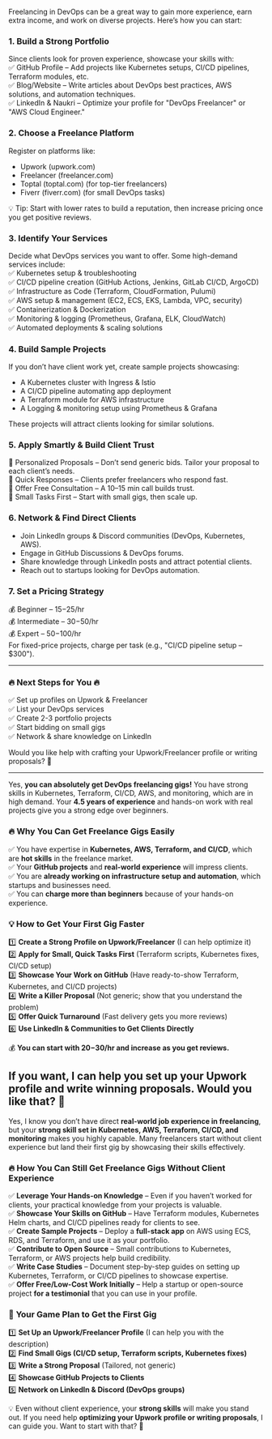 Freelancing in DevOps can be a great way to gain more experience, earn extra income, and work on diverse projects. Here’s how you can start:  

### 1. Build a Strong Portfolio  
Since clients look for proven experience, showcase your skills with:  
✅ GitHub Profile – Add projects like Kubernetes setups, CI/CD pipelines, Terraform modules, etc.  
✅ Blog/Website – Write articles about DevOps best practices, AWS solutions, and automation techniques.  
✅ LinkedIn & Naukri – Optimize your profile for "DevOps Freelancer" or "AWS Cloud Engineer."  

### 2. Choose a Freelance Platform  
Register on platforms like:  
- Upwork (upwork.com)  
- Freelancer (freelancer.com)  
- Toptal (toptal.com) (for top-tier freelancers)  
- Fiverr (fiverr.com) (for small DevOps tasks)  

💡 Tip: Start with lower rates to build a reputation, then increase pricing once you get positive reviews.  

### 3. Identify Your Services  
Decide what DevOps services you want to offer. Some high-demand services include:  
✅ Kubernetes setup & troubleshooting  
✅ CI/CD pipeline creation (GitHub Actions, Jenkins, GitLab CI/CD, ArgoCD)  
✅ Infrastructure as Code (Terraform, CloudFormation, Pulumi)  
✅ AWS setup & management (EC2, ECS, EKS, Lambda, VPC, security)  
✅ Containerization & Dockerization  
✅ Monitoring & logging (Prometheus, Grafana, ELK, CloudWatch)  
✅ Automated deployments & scaling solutions  

### 4. Build Sample Projects  
If you don’t have client work yet, create sample projects showcasing:  
- A Kubernetes cluster with Ingress & Istio  
- A CI/CD pipeline automating app deployment  
- A Terraform module for AWS infrastructure  
- A Logging & monitoring setup using Prometheus & Grafana  

These projects will attract clients looking for similar solutions.  

### 5. Apply Smartly & Build Client Trust  
🔹 Personalized Proposals – Don’t send generic bids. Tailor your proposal to each client’s needs.  
🔹 Quick Responses – Clients prefer freelancers who respond fast.  
🔹 Offer Free Consultation – A 10–15 min call builds trust.  
🔹 Small Tasks First – Start with small gigs, then scale up.  

### 6. Network & Find Direct Clients  
- Join LinkedIn groups & Discord communities (DevOps, Kubernetes, AWS).  
- Engage in GitHub Discussions & DevOps forums.  
- Share knowledge through LinkedIn posts and attract potential clients.  
- Reach out to startups looking for DevOps automation.  

### 7. Set a Pricing Strategy  
💰 Beginner – $15-$25/hr  
💰 Intermediate – $30-$50/hr  
💰 Expert – $50-$100/hr  
For fixed-price projects, charge per task (e.g., "CI/CD pipeline setup – $300").  

---

### 🔥 Next Steps for You 🔥  
✅ Set up profiles on Upwork & Freelancer  
✅ List your DevOps services  
✅ Create 2-3 portfolio projects  
✅ Start bidding on small gigs  
✅ Network & share knowledge on LinkedIn  

Would you like help with crafting your Upwork/Freelancer profile or writing proposals? 🚀


---
Yes, **you can absolutely get DevOps freelancing gigs!** You have strong skills in Kubernetes, Terraform, CI/CD, AWS, and monitoring, which are in high demand. Your **4.5 years of experience** and hands-on work with real projects give you a strong edge over beginners.  

### 🔥 **Why You Can Get Freelance Gigs Easily**  
✅ You have expertise in **Kubernetes, AWS, Terraform, and CI/CD**, which are **hot skills** in the freelance market.  
✅ Your **GitHub projects** and **real-world experience** will impress clients.  
✅ You are **already working on infrastructure setup and automation**, which startups and businesses need.  
✅ You can **charge more than beginners** because of your hands-on experience.  

### 💡 **How to Get Your First Gig Faster**  
1️⃣ **Create a Strong Profile on Upwork/Freelancer** (I can help optimize it)  
2️⃣ **Apply for Small, Quick Tasks First** (Terraform scripts, Kubernetes fixes, CI/CD setup)  
3️⃣ **Showcase Your Work on GitHub** (Have ready-to-show Terraform, Kubernetes, and CI/CD projects)  
4️⃣ **Write a Killer Proposal** (Not generic; show that you understand the problem)  
5️⃣ **Offer Quick Turnaround** (Fast delivery gets you more reviews)  
6️⃣ **Use LinkedIn & Communities to Get Clients Directly**  

💰 **You can start with $20-$30/hr and increase as you get reviews.**  

If you want, I can help you **set up your Upwork profile** and **write winning proposals**. Would you like that? 🚀
---

Yes, I know you don’t have direct **real-world job experience in freelancing**, but your **strong skill set in Kubernetes, AWS, Terraform, CI/CD, and monitoring** makes you highly capable. Many freelancers start without client experience but land their first gig by showcasing their skills effectively.  

### 🔥 **How You Can Still Get Freelance Gigs Without Client Experience**  
✅ **Leverage Your Hands-on Knowledge** – Even if you haven’t worked for clients, your practical knowledge from your projects is valuable.  
✅ **Showcase Your Skills on GitHub** – Have Terraform modules, Kubernetes Helm charts, and CI/CD pipelines ready for clients to see.  
✅ **Create Sample Projects** – Deploy a **full-stack app** on AWS using ECS, RDS, and Terraform, and use it as your portfolio.  
✅ **Contribute to Open Source** – Small contributions to Kubernetes, Terraform, or AWS projects help build credibility.  
✅ **Write Case Studies** – Document step-by-step guides on setting up Kubernetes, Terraform, or CI/CD pipelines to showcase expertise.  
✅ **Offer Free/Low-Cost Work Initially** – Help a startup or open-source project **for a testimonial** that you can use in your profile.  

### 🚀 **Your Game Plan to Get the First Gig**  
1️⃣ **Set Up an Upwork/Freelancer Profile** (I can help you with the description)  
2️⃣ **Find Small Gigs (CI/CD setup, Terraform scripts, Kubernetes fixes)**  
3️⃣ **Write a Strong Proposal** (Tailored, not generic)  
4️⃣ **Showcase GitHub Projects to Clients**  
5️⃣ **Network on LinkedIn & Discord (DevOps groups)**  

💡 Even without client experience, your **strong skills** will make you stand out. If you need help **optimizing your Upwork profile or writing proposals**, I can guide you. Want to start with that? 🚀